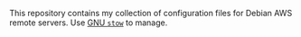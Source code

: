 This repository contains my collection of configuration files for Debian AWS
remote servers. Use [GNU `stow`][1] to manage.

[1]: https://www.gnu.org/software/stow/
